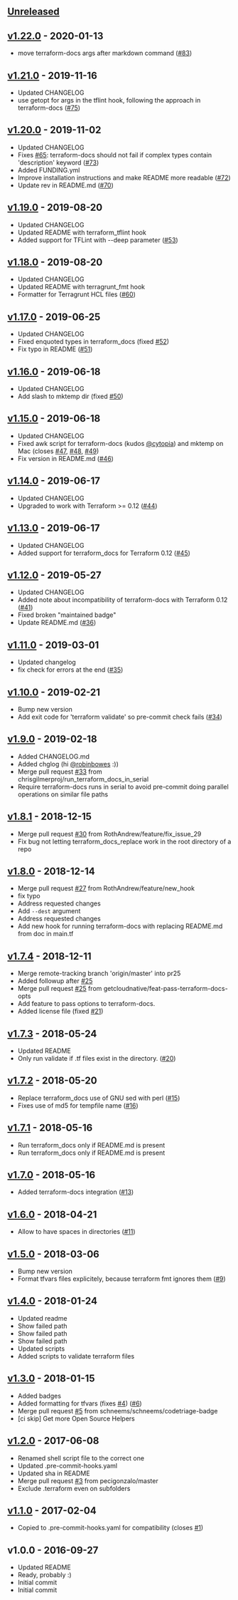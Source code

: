 <a name="unreleased"></a>
## [Unreleased]



<a name="v1.22.0"></a>
## [v1.22.0] - 2020-01-13

- move terraform-docs args after markdown command ([#83](https://github.com/antonbabenko/pre-commit-terraform/issues/83))


<a name="v1.21.0"></a>
## [v1.21.0] - 2019-11-16

- Updated CHANGELOG
- use getopt for args in the tflint hook, following the approach in terraform-docs ([#75](https://github.com/antonbabenko/pre-commit-terraform/issues/75))


<a name="v1.20.0"></a>
## [v1.20.0] - 2019-11-02

- Updated CHANGELOG
- Fixes [#65](https://github.com/antonbabenko/pre-commit-terraform/issues/65): terraform-docs should not fail if complex types contain 'description' keyword ([#73](https://github.com/antonbabenko/pre-commit-terraform/issues/73))
- Added FUNDING.yml
- Improve installation instructions and make README more readable ([#72](https://github.com/antonbabenko/pre-commit-terraform/issues/72))
- Update rev in README.md ([#70](https://github.com/antonbabenko/pre-commit-terraform/issues/70))


<a name="v1.19.0"></a>
## [v1.19.0] - 2019-08-20

- Updated CHANGELOG
- Updated README with terraform_tflint hook
- Added support for TFLint with --deep parameter ([#53](https://github.com/antonbabenko/pre-commit-terraform/issues/53))


<a name="v1.18.0"></a>
## [v1.18.0] - 2019-08-20

- Updated CHANGELOG
- Updated README with terragrunt_fmt hook
- Formatter for Terragrunt HCL files ([#60](https://github.com/antonbabenko/pre-commit-terraform/issues/60))


<a name="v1.17.0"></a>
## [v1.17.0] - 2019-06-25

- Updated CHANGELOG
- Fixed enquoted types in terraform_docs (fixed [#52](https://github.com/antonbabenko/pre-commit-terraform/issues/52))
- Fix typo in README ([#51](https://github.com/antonbabenko/pre-commit-terraform/issues/51))


<a name="v1.16.0"></a>
## [v1.16.0] - 2019-06-18

- Updated CHANGELOG
- Add slash to mktemp dir (fixed [#50](https://github.com/antonbabenko/pre-commit-terraform/issues/50))


<a name="v1.15.0"></a>
## [v1.15.0] - 2019-06-18

- Updated CHANGELOG
- Fixed awk script for terraform-docs (kudos [@cytopia](https://github.com/cytopia)) and mktemp on Mac (closes [#47](https://github.com/antonbabenko/pre-commit-terraform/issues/47), [#48](https://github.com/antonbabenko/pre-commit-terraform/issues/48), [#49](https://github.com/antonbabenko/pre-commit-terraform/issues/49))
- Fix version in README.md ([#46](https://github.com/antonbabenko/pre-commit-terraform/issues/46))


<a name="v1.14.0"></a>
## [v1.14.0] - 2019-06-17

- Updated CHANGELOG
- Upgraded to work with Terraform >= 0.12 ([#44](https://github.com/antonbabenko/pre-commit-terraform/issues/44))


<a name="v1.13.0"></a>
## [v1.13.0] - 2019-06-17

- Updated CHANGELOG
- Added support for terraform_docs for Terraform 0.12 ([#45](https://github.com/antonbabenko/pre-commit-terraform/issues/45))


<a name="v1.12.0"></a>
## [v1.12.0] - 2019-05-27

- Updated CHANGELOG
- Added note about incompatibility of terraform-docs with Terraform 0.12 ([#41](https://github.com/antonbabenko/pre-commit-terraform/issues/41))
- Fixed broken "maintained badge"
- Update README.md ([#36](https://github.com/antonbabenko/pre-commit-terraform/issues/36))


<a name="v1.11.0"></a>
## [v1.11.0] - 2019-03-01

- Updated changelog
- fix check for errors at the end ([#35](https://github.com/antonbabenko/pre-commit-terraform/issues/35))


<a name="v1.10.0"></a>
## [v1.10.0] - 2019-02-21

- Bump new version
- Add exit code for 'terraform validate' so pre-commit check fails ([#34](https://github.com/antonbabenko/pre-commit-terraform/issues/34))


<a name="v1.9.0"></a>
## [v1.9.0] - 2019-02-18

- Added CHANGELOG.md
- Added chglog (hi [@robinbowes](https://github.com/robinbowes) :))
- Merge pull request [#33](https://github.com/antonbabenko/pre-commit-terraform/issues/33) from chrisgilmerproj/run_terraform_docs_in_serial
- Require terraform-docs runs in serial to avoid pre-commit doing parallel operations on similar file paths


<a name="v1.8.1"></a>
## [v1.8.1] - 2018-12-15

- Merge pull request [#30](https://github.com/antonbabenko/pre-commit-terraform/issues/30) from RothAndrew/feature/fix_issue_29
- Fix bug not letting terraform_docs_replace work in the root directory of a repo


<a name="v1.8.0"></a>
## [v1.8.0] - 2018-12-14

- Merge pull request [#27](https://github.com/antonbabenko/pre-commit-terraform/issues/27) from RothAndrew/feature/new_hook
- fix typo
- Address requested changes
- Add `--dest` argument
- Address requested changes
- Add new hook for running terraform-docs with replacing README.md from doc in main.tf


<a name="v1.7.4"></a>
## [v1.7.4] - 2018-12-11

- Merge remote-tracking branch 'origin/master' into pr25
- Added followup after [#25](https://github.com/antonbabenko/pre-commit-terraform/issues/25)
- Merge pull request [#25](https://github.com/antonbabenko/pre-commit-terraform/issues/25) from getcloudnative/feat-pass-terraform-docs-opts
- Add feature to pass options to terraform-docs.
- Added license file (fixed [#21](https://github.com/antonbabenko/pre-commit-terraform/issues/21))


<a name="v1.7.3"></a>
## [v1.7.3] - 2018-05-24

- Updated README
- Only run validate if .tf files exist in the directory. ([#20](https://github.com/antonbabenko/pre-commit-terraform/issues/20))


<a name="v1.7.2"></a>
## [v1.7.2] - 2018-05-20

- Replace terraform_docs use of GNU sed with perl ([#15](https://github.com/antonbabenko/pre-commit-terraform/issues/15))
- Fixes use of md5 for tempfile name ([#16](https://github.com/antonbabenko/pre-commit-terraform/issues/16))


<a name="v1.7.1"></a>
## [v1.7.1] - 2018-05-16

- Run terraform_docs only if README.md is present
- Run terraform_docs only if README.md is present


<a name="v1.7.0"></a>
## [v1.7.0] - 2018-05-16

- Added terraform-docs integration ([#13](https://github.com/antonbabenko/pre-commit-terraform/issues/13))


<a name="v1.6.0"></a>
## [v1.6.0] - 2018-04-21

- Allow to have spaces in directories ([#11](https://github.com/antonbabenko/pre-commit-terraform/issues/11))


<a name="v1.5.0"></a>
## [v1.5.0] - 2018-03-06

- Bump new version
- Format tfvars files explicitely, because terraform fmt ignores them ([#9](https://github.com/antonbabenko/pre-commit-terraform/issues/9))


<a name="v1.4.0"></a>
## [v1.4.0] - 2018-01-24

- Updated readme
- Show failed path
- Show failed path
- Show failed path
- Updated scripts
- Added scripts to validate terraform files


<a name="v1.3.0"></a>
## [v1.3.0] - 2018-01-15

- Added badges
- Added formatting for tfvars (fixes [#4](https://github.com/antonbabenko/pre-commit-terraform/issues/4)) ([#6](https://github.com/antonbabenko/pre-commit-terraform/issues/6))
- Merge pull request [#5](https://github.com/antonbabenko/pre-commit-terraform/issues/5) from schneems/schneems/codetriage-badge
- [ci skip] Get more Open Source Helpers


<a name="v1.2.0"></a>
## [v1.2.0] - 2017-06-08

- Renamed shell script file to the correct one
- Updated .pre-commit-hooks.yaml
- Updated sha in README
- Merge pull request [#3](https://github.com/antonbabenko/pre-commit-terraform/issues/3) from pecigonzalo/master
- Exclude .terraform even on subfolders


<a name="v1.1.0"></a>
## [v1.1.0] - 2017-02-04

- Copied to .pre-commit-hooks.yaml for compatibility (closes [#1](https://github.com/antonbabenko/pre-commit-terraform/issues/1))


<a name="v1.0.0"></a>
## v1.0.0 - 2016-09-27

- Updated README
- Ready, probably :)
- Initial commit
- Initial commit


[Unreleased]: https://github.com/antonbabenko/pre-commit-terraform/compare/v1.22.0...HEAD
[v1.22.0]: https://github.com/antonbabenko/pre-commit-terraform/compare/v1.21.0...v1.22.0
[v1.21.0]: https://github.com/antonbabenko/pre-commit-terraform/compare/v1.20.0...v1.21.0
[v1.20.0]: https://github.com/antonbabenko/pre-commit-terraform/compare/v1.19.0...v1.20.0
[v1.19.0]: https://github.com/antonbabenko/pre-commit-terraform/compare/v1.18.0...v1.19.0
[v1.18.0]: https://github.com/antonbabenko/pre-commit-terraform/compare/v1.17.0...v1.18.0
[v1.17.0]: https://github.com/antonbabenko/pre-commit-terraform/compare/v1.16.0...v1.17.0
[v1.16.0]: https://github.com/antonbabenko/pre-commit-terraform/compare/v1.15.0...v1.16.0
[v1.15.0]: https://github.com/antonbabenko/pre-commit-terraform/compare/v1.14.0...v1.15.0
[v1.14.0]: https://github.com/antonbabenko/pre-commit-terraform/compare/v1.13.0...v1.14.0
[v1.13.0]: https://github.com/antonbabenko/pre-commit-terraform/compare/v1.12.0...v1.13.0
[v1.12.0]: https://github.com/antonbabenko/pre-commit-terraform/compare/v1.11.0...v1.12.0
[v1.11.0]: https://github.com/antonbabenko/pre-commit-terraform/compare/v1.10.0...v1.11.0
[v1.10.0]: https://github.com/antonbabenko/pre-commit-terraform/compare/v1.9.0...v1.10.0
[v1.9.0]: https://github.com/antonbabenko/pre-commit-terraform/compare/v1.8.1...v1.9.0
[v1.8.1]: https://github.com/antonbabenko/pre-commit-terraform/compare/v1.8.0...v1.8.1
[v1.8.0]: https://github.com/antonbabenko/pre-commit-terraform/compare/v1.7.4...v1.8.0
[v1.7.4]: https://github.com/antonbabenko/pre-commit-terraform/compare/v1.7.3...v1.7.4
[v1.7.3]: https://github.com/antonbabenko/pre-commit-terraform/compare/v1.7.2...v1.7.3
[v1.7.2]: https://github.com/antonbabenko/pre-commit-terraform/compare/v1.7.1...v1.7.2
[v1.7.1]: https://github.com/antonbabenko/pre-commit-terraform/compare/v1.7.0...v1.7.1
[v1.7.0]: https://github.com/antonbabenko/pre-commit-terraform/compare/v1.6.0...v1.7.0
[v1.6.0]: https://github.com/antonbabenko/pre-commit-terraform/compare/v1.5.0...v1.6.0
[v1.5.0]: https://github.com/antonbabenko/pre-commit-terraform/compare/v1.4.0...v1.5.0
[v1.4.0]: https://github.com/antonbabenko/pre-commit-terraform/compare/v1.3.0...v1.4.0
[v1.3.0]: https://github.com/antonbabenko/pre-commit-terraform/compare/v1.2.0...v1.3.0
[v1.2.0]: https://github.com/antonbabenko/pre-commit-terraform/compare/v1.1.0...v1.2.0
[v1.1.0]: https://github.com/antonbabenko/pre-commit-terraform/compare/v1.0.0...v1.1.0
